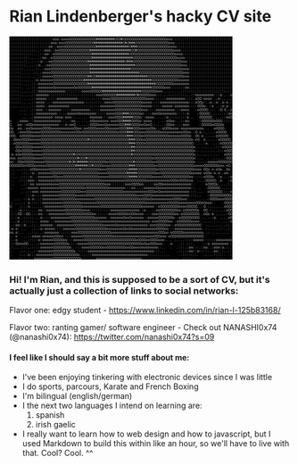 # Rian Lindenberger's hacky CV site

![ASCII art of a handsome looking software engineer.](/resources/LIIDVcUR_400x400.png)

### Hi! I'm Rian, and this is supposed to be a sort of CV, but it's actually just a collection of links to social networks:

Flavor one: edgy student - https://www.linkedin.com/in/rian-l-125b83168/

Flavor two: ranting gamer/ software engineer - Check out NANASHI0x74 (@nanashi0x74): https://twitter.com/nanashi0x74?s=09

#### I feel like I should say a bit more stuff about me:
- I've been enjoying tinkering with electronic devices since I was little
- I do sports, parcours, Karate and French Boxing
- I'm bilingual (english/german)
- I the next two languages I intend on learning are:
    1. spanish
    2. irish gaelic
- I really want to learn how to web design and how to javascript, but I used Markdown to build this within like an hour, so we'll have to live with that. Cool? Cool. ^^
